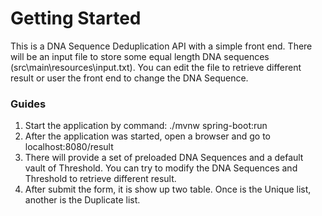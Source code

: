 # Getting Started
This is a DNA Sequence Deduplication API with a simple front end. There will be an input file to store some equal length DNA sequences (src\main\resources\input.txt). You can edit the file to retrieve different result or user the front end to change the DNA Sequence.

### Guides

1. Start the application by command: ./mvnw spring-boot:run
2. After the application was started, open a browser and go to localhost:8080/result
3. There will provide a set of preloaded DNA Sequences and a default vault of Threshold. You can try to modify the DNA Sequences and Threshold to retrieve different result.
4. After submit the form, it is show up two table. Once is the Unique list, another is the Duplicate list.
